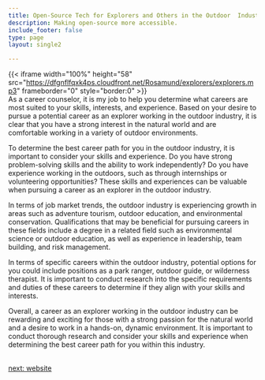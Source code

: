 ```yaml
---
title: Open-Source Tech for Explorers and Others in the Outdoor  Industry
description: Making open-source more accessible.
include_footer: false
type: page
layout: single2

---
```


{{< iframe width="100%" height="58" src="https://dfgnflfqxk4ps.cloudfront.net/Rosamund/explorers/explorers.mp3" frameborder="0" style="border:0" >}}<br>
As a career counselor, it is my job to help you determine what careers are most suited to your skills, interests, and experience. Based on your desire to pursue a potential career as an explorer working in the outdoor industry, it is clear that you have a strong interest in the natural world and are comfortable working in a variety of outdoor environments.

To determine the best career path for you in the outdoor industry, it is important to consider your skills and experience. Do you have strong problem-solving skills and the ability to work independently? Do you have experience working in the outdoors, such as through internships or volunteering opportunities? These skills and experiences can be valuable when pursuing a career as an explorer in the outdoor industry.

In terms of job market trends, the outdoor industry is experiencing growth in areas such as adventure tourism, outdoor education, and environmental conservation. Qualifications that may be beneficial for pursuing careers in these fields include a degree in a related field such as environmental science or outdoor education, as well as experience in leadership, team building, and risk management.

In terms of specific careers within the outdoor industry, potential options for you could include positions as a park ranger, outdoor guide, or wilderness therapist. It is important to conduct research into the specific requirements and duties of these careers to determine if they align with your skills and interests.

Overall, a career as an explorer working in the outdoor industry can be rewarding and exciting for those with a strong passion for the natural world and a desire to work in a hands-on, dynamic environment. It is important to conduct thorough research and consider your skills and experience when determining the best career path for you within this industry.

<br>
<a href="https://workdojos.com/explorers/website">next: website</a>
<br>
</p>